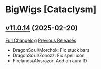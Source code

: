 # BigWigs [Cataclysm]

## [v11.0.14](https://github.com/BigWigsMods/BigWigs_Cataclysm/tree/v11.0.14) (2025-02-20)
[Full Changelog](https://github.com/BigWigsMods/BigWigs_Cataclysm/compare/v11.0.13...v11.0.14) [Previous Releases](https://github.com/BigWigsMods/BigWigs_Cataclysm/releases)

- DragonSoul/Morchok: Fix stuck bars  
- DragonSoul/Zonozz: Fix spell icon  
- Firelands/Alysrazor: Add an aura ID  
